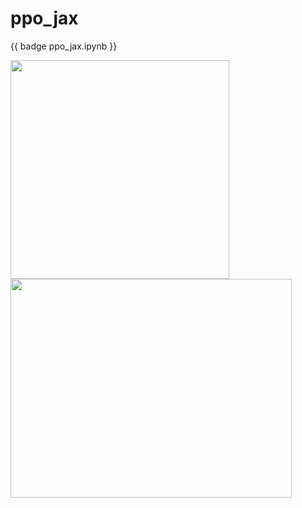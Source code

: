 # ppo_jax

{{ badge ppo_jax.ipynb }}

<img src="https://user-images.githubusercontent.com/53355258/160956615-c3565c52-1e68-450b-bcef-10013e860824.gif" width="350" height="350"/> <img src="https://user-images.githubusercontent.com/53355258/160956194-649bb059-32f5-4f32-b9cf-e0162d2b6654.png" width="450" height="350"/>
